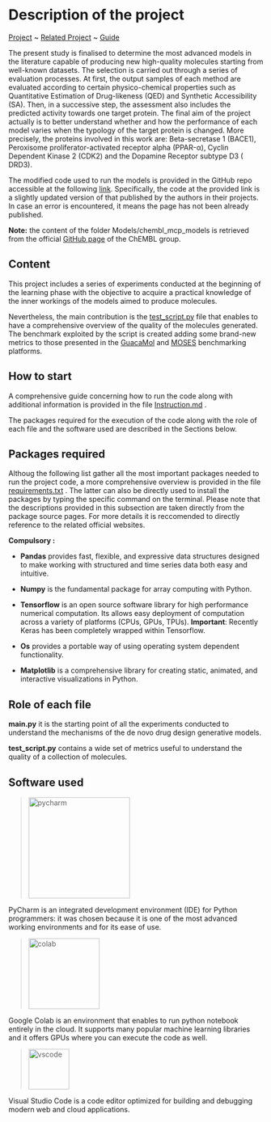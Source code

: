 # Description of the project

[Project](https://github.com/EdoardoGruppi/Graph_Based_Learning_For_Drug_Discovery) ~ [Related Project](https://github.com/EdoardoGruppi/Drug_Design_Models)
 ~ [Guide](https://github.com/EdoardoGruppi/Graph_Based_Learning_For_Drug_Discovery/blob/main/Instructions.md)

The present study is finalised to determine the most advanced models in the literature capable of producing new
high-quality molecules starting from well-known datasets. The selection is carried out through a series of evaluation
processes. At first, the output samples of each method are evaluated according to certain physico-chemical properties
such as Quantitative Estimation of Drug-likeness (QED) and Synthetic Accessibility (SA). Then, in a successive step, the
assessment also includes the predicted activity towards one target protein. The final aim of the project actually is to
better understand whether and how the performance of each model varies when the typology of the target protein is
changed. More precisely, the proteins involved in this work are:  Beta-secretase 1 (BACE1), Peroxisome
proliferator-activated receptor alpha (PPAR-α), Cyclin Dependent Kinase 2 (CDK2) and the Dopamine Receptor subtype D3 (
DRD3).

The modified code used to run the models is provided in the GitHub repo accessible at the
following [link](https://github.com/EdoardoGruppi/Drug_Design_Models). Specifically, the code at the provided link is a
slightly updated version of that published by the authors in their projects. In case an error is encountered, it means
the page has not been already published.

**Note:** the content of the folder Models/chembl_mcp_models is retrieved from the official
[GitHub page](https://github.com/chembl/of_conformal) of the ChEMBL group.

## Content

This project includes a series of experiments conducted at the beginning of the learning phase with the objective to
acquire a practical knowledge of the inner workings of the models aimed to produce molecules.

Nevertheless, the main contribution is
the [test_script.py](https://github.com/EdoardoGruppi/Deep_Understanding_of_AI_Based_Drug_Discovery/blob/main/test_script.py)
file that enables to have a comprehensive overview of the quality of the molecules generated. The benchmark exploited by
the script is created adding some brand-new metrics to those presented in
the [GuacaMol](https://github.com/BenevolentAI/guacamol) and [MOSES](https://github.com/molecularsets/moses)
benchmarking platforms.

## How to start

A comprehensive guide concerning how to run the code along with additional information is provided in the
file [Instruction.md](https://github.com/EdoardoGruppi/Graph_Based_Learning_For_Drug_Discovery/blob/main/Instructions.md)
.

The packages required for the execution of the code along with the role of each file and the software used are described
in the Sections below.

## Packages required

Althoug the following list gather all the most important packages needed to run the project code, a more comprehensive
overview is provided in the
file [requirements.txt](https://github.com/EdoardoGruppi/Graph_Based_Learning_For_Drug_Discovery/blob/main/requirements.txt)
. The latter can also be directly used to install the packages by typing the specific command on the terminal. Please
note that the descriptions provided in this subsection are taken directly from the package source pages. For more
details it is reccomended to directly reference to the related official websites.

**Compulsory :**

- **Pandas** provides fast, flexible, and expressive data structures designed to make working with structured and time
  series data both easy and intuitive.

- **Numpy** is the fundamental package for array computing with Python.

- **Tensorflow** is an open source software library for high performance numerical computation. Its allows easy
  deployment of computation across a variety of platforms (CPUs, GPUs, TPUs). **Important**: Recently Keras has been
  completely wrapped within Tensorflow.

- **Os** provides a portable way of using operating system dependent functionality.

- **Matplotlib** is a comprehensive library for creating static, animated, and interactive visualizations in Python.

## Role of each file

**main.py** it is the starting point of all the experiments conducted to understand the mechanisms of the de novo drug design generative models.

**test_script.py** contains a wide set of metrics useful to understand the quality of a collection of molecules.

## Software used

> <img src="https://financesonline.com/uploads/2019/08/PyCharm_Logo1.png" width="200" alt="pycharm">

PyCharm is an integrated development environment (IDE) for Python programmers: it was chosen because it is one of the
most advanced working environments and for its ease of use.

> <img src="https://cdn-images-1.medium.com/max/1200/1*Lad06lrjlU9UZgSTHUoyfA.png" width="140" alt="colab">

Google Colab is an environment that enables to run python notebook entirely in the cloud. It supports many popular
machine learning libraries and it offers GPUs where you can execute the code as well.

> <img src="https://user-images.githubusercontent.com/674621/71187801-14e60a80-2280-11ea-94c9-e56576f76baf.png" width="80" alt="vscode">

Visual Studio Code is a code editor optimized for building and debugging modern web and cloud applications.
